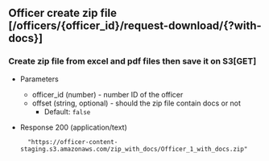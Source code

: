 ## Officer create zip file [/officers/{officer_id}/request-download/{?with-docs}]

### Create zip file from excel and pdf files then save it on S3[GET]

+ Parameters
    + officer_id (number) - number ID of the officer
    + offset (string, optional) - should the zip file contain docs or not
        + Default: `false`

+ Response 200 (application/text)

        "https://officer-content-staging.s3.amazonaws.com/zip_with_docs/Officer_1_with_docs.zip"

